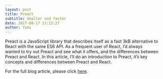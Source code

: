 ```yaml
---
layout: post
title: Preact
subtitle: Smaller and faster
date: 2017-08-17 21:11:27
author: Yomi
---
```


Preact is a JavaScript library that describes itself as a fast 3kB alternative to React with the same ES6 API. As a frequent user of React, I’d always wanted to try out Preact and see what it offers, and the differences between Preact and React. In this article, I’ll do an introduction to Preact, it’s key concepts and differences between Preact and React.

For the full blog article, please click [here][blog-link].

[blog-link]: https://blog.logrocket.com/introduction-to-preact-a-smaller-faster-react-alternative-ad5532eb6d79
